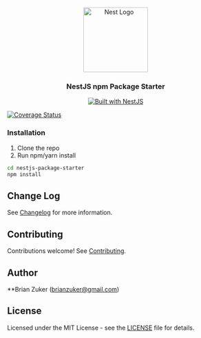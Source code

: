 <h1 align="center"></h1>

<div align="center">
  <a href="http://nestjs.com/" target="_blank">
    <img src="https://nestjs.com/img/logo_text.svg" width="150" alt="Nest Logo" />
  </a>
</div>

<h3 align="center">NestJS npm Package Starter</h3>

<div align="center">
  <a href="https://nestjs.com" target="_blank">
    <img src="https://img.shields.io/badge/built%20with-NestJs-red.svg" alt="Built with NestJS">
  </a>
</div>

[![Coverage Status](https://coveralls.io/repos/github/bzuker/nestjs-cloud-tasks/badge.svg)](https://coveralls.io/github/bzuker/nestjs-cloud-tasks)

### Installation

1. Clone the repo
2. Run npm/yarn install

```bash
cd nestjs-package-starter
npm install
```

## Change Log

See [Changelog](CHANGELOG.md) for more information.

## Contributing

Contributions welcome! See [Contributing](CONTRIBUTING.md).

## Author

\*\*Brian Zuker (brianzuker@gmail.com)

## License

Licensed under the MIT License - see the [LICENSE](LICENSE) file for details.
